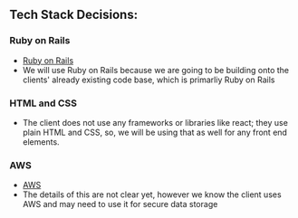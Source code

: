 ## Tech Stack Decisions:

### Ruby on Rails
- [Ruby on Rails](https://rubyonrails.org/)
- We will use Ruby on Rails because we are going to be building onto the clients' already existing code base, which is primarliy Ruby on Rails
### HTML and CSS
- The client does not use any frameworks or libraries like react; they use plain HTML and CSS, so, we will be using that as well for any front end elements. 
### AWS 
- [AWS](https://aws.amazon.com/)
- The details of this are not clear yet, however we know the client uses AWS and may need to use it for secure data storage 
